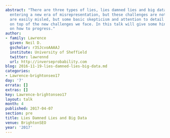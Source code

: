 ```yaml
---
abstract: "There are three types of lies, lies damned lies and big data. We\u2019re
  entering a new era of misrepresentation, but these challenges are not new. Humans
  are easily misled, but some basic skepticism and attention to detail can keep us
  on top of the new challenges we face. In this talk will give some hints and tips
  on how to progress."
author:
- family: Lawrence
  given: Neil D.
  gscholar: r3SJcvoAAAAJ
  institute: University of Sheffield
  twitter: lawrennd
  url: http://inverseprobability.com
blog: 2016-11-19-lies-damned-lies-big-data.md
categories:
- Lawrence-brightonseo17
day: '7'
errata: []
extras: []
key: Lawrence-brightonseo17
layout: talk
month: 4
published: 2017-04-07
section: pre
title: Lies Damned Lies and Big Data
venue: BrightonSEO
year: '2017'
---
```

